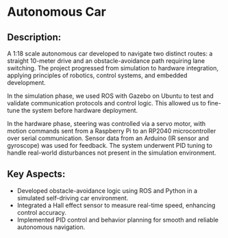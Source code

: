 # Autonomous Car

## Description:
A 1:18 scale autonomous car developed to navigate two distinct routes: a straight 10-meter drive and an obstacle-avoidance path requiring lane switching. The project progressed from simulation to hardware integration, applying principles of robotics, control systems, and embedded development.

In the simulation phase, we used ROS with Gazebo on Ubuntu to test and validate communication protocols and control logic. This allowed us to fine-tune the system before hardware deployment.

In the hardware phase, steering was controlled via a servo motor, with motion commands sent from a Raspberry Pi to an RP2040 microcontroller over serial communication. Sensor data from an Arduino (IR sensor and gyroscope) was used for feedback. The system underwent PID tuning to handle real-world disturbances not present in the simulation environment.

## Key Aspects:
- Developed obstacle-avoidance logic using ROS and Python in a simulated self-driving car environment.
- Integrated a Hall effect sensor to measure real-time speed, enhancing control accuracy.
- Implemented PID control and behavior planning for smooth and reliable autonomous navigation.
